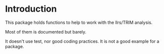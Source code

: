 # Introduction

This package holds functions to help to work with the llrs/TRIM analysis. 

Most of them is documented but barely.

It doesn't use test, nor good coding practices. It is not a good example for a package.
